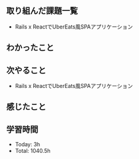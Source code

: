 ## 取り組んだ課題一覧
- Rails x ReactでUberEats風SPAアプリケーション
## わかったこと
## 次やること
- Rails x ReactでUberEats風SPAアプリケーション
## 感じたこと
## 学習時間
- Today: 3h
- Total: 1040.5h